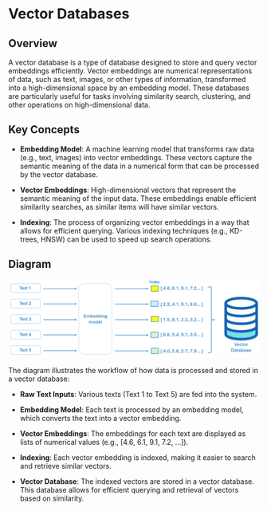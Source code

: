 # Vector Databases

## Overview
A vector database is a type of database designed to store and query vector embeddings efficiently. Vector embeddings are numerical representations of data, such as text, images, or other types of information, transformed into a high-dimensional space by an embedding model. These databases are particularly useful for tasks involving similarity search, clustering, and other operations on high-dimensional data.

## Key Concepts
- **Embedding Model**: A machine learning model that transforms raw data (e.g., text, images) into vector embeddings. These vectors capture the semantic meaning of the data in a numerical form that can be processed by the vector database.

- **Vector Embeddings**: High-dimensional vectors that represent the semantic meaning of the input data. These embeddings enable efficient similarity searches, as similar items will have similar vectors.

- **Indexing**: The process of organizing vector embeddings in a way that allows for efficient querying. Various indexing techniques (e.g., KD-trees, HNSW) can be used to speed up search operations.

## Diagram

![Vector Database](diagram.png?raw=true "Vector Database")

The diagram illustrates the workflow of how data is processed and stored in a vector database:

- **Raw Text Inputs**: Various texts (Text 1 to Text 5) are fed into the system.
  
- **Embedding Model**: Each text is processed by an embedding model, which converts the text into a vector embedding.

- **Vector Embeddings**: The embeddings for each text are displayed as lists of numerical values (e.g., [4.6, 6.1, 9.1, 7.2, ...]).
  
- **Indexing**: Each vector embedding is indexed, making it easier to search and retrieve similar vectors.
  
- **Vector Database**: The indexed vectors are stored in a vector database. This database allows for efficient querying and retrieval of vectors based on similarity.